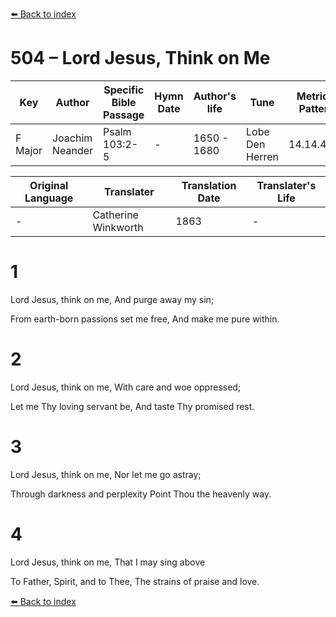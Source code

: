 [⬅️ Back to index](../README.md)

# 504 – Lord Jesus, Think on Me

Key | Author   | Specific Bible Passage     |Hymn Date |Author's life |Tune |Metrical Pattern   |Composer/Source                                                                                        
-- | --------- | ---------------------------|----------|--------------|-----|-------------------|-------------   
F Major  | Joachim Neander      | Psalm 103:2-5 | -  | 1650 - 1680 | Lobe Den Herren | 14.14.4.7.8 | Chorale Book for England, 1863 

Original Language | Translater | Translation Date   | Translater's Life     
----------------- | --------- | --------------------|-------------   
\-  | Catherine Winkworth      | 1863 | -  | 1827 - 1878 



# 1

Lord Jesus, think on me, And purge away my sin;

From earth-born passions set me free, And make me pure within.



# 2

Lord Jesus, think on me, With care and woe oppressed;

Let me Thy loving servant be, And taste Thy promised rest.



# 3

Lord Jesus, think on me, Nor let me go astray;

Through darkness and perplexity Point Thou the heavenly way.



# 4

Lord Jesus, think on me, That I may sing above

To Father, Spirit, and to Thee, The strains of praise and love.

[⬅️ Back to index](../README.md)
